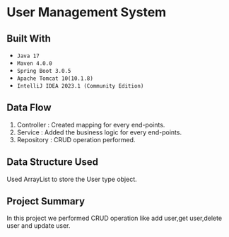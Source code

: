 # User Management System

## Built With
* `Java 17`
* `Maven 4.0.0`
* `Spring Boot 3.0.5`
* `Apache Tomcat 10(10.1.8)`
*  `IntelliJ IDEA 2023.1 (Community Edition)`


## Data Flow
1. Controller : Created mapping for every end-points.
2. Service : Added the business logic for every end-points.
3. Repository : CRUD operation performed. 

## Data Structure Used
Used ArrayList to store the User type object.


## Project Summary
In this project we performed CRUD operation like add user,get user,delete user and update user.

